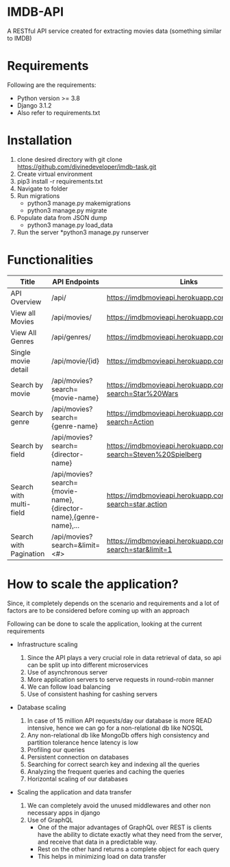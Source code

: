 # IMDB-API
A RESTful API service created for extracting movies data (something similar to IMDB)

# Requirements
Following are the requirements:
* Python version >= 3.8
* Django 3.1.2
* Also refer to requirements.txt

# Installation
1. clone desired directory with git clone https://github.com/divinedeveloper/imdb-task.git
2. Create virtual environment
3. pip3 install -r requirements.txt
4. Navigate to folder
5. Run migrations
    * python3 manage.py makemigrations
    * python3 manage.py migrate
6. Populate data from JSON dump
    * python3 manage.py load_data
7. Run the server
    *python3 manage.py runserver

# Functionalities

| Title | API Endpoints | Links |
| --- | --- | --- |
| API Overview | /api/ | https://imdbmovieapi.herokuapp.com/api/ |
| View all Movies | /api/movies/ | https://imdbmovieapi.herokuapp.com/api/movies |
| View All Genres | /api/genres/ | https://imdbmovieapi.herokuapp.com/api/genres/ |
| Single movie detail | /api/movie/{id} | https://imdbmovieapi.herokuapp.com/api/movie/1 |
| Search by movie | /api/movies?search={movie-name} | https://imdbmovieapi.herokuapp.com/api/movies/?search=Star%20Wars |
| Search by genre | /api/movies?search={genre-name} | https://imdbmovieapi.herokuapp.com/api/movies/?search=Action |
| Search by field | /api/movies?search={director-name} | https://imdbmovieapi.herokuapp.com/api/movies/?search=Steven%20Spielberg |
| Search with multi-field | /api/movies?search={movie-name},{director-name},{genre-name},... | https://imdbmovieapi.herokuapp.com/api/movies/?search=star,action |
| Search with Pagination | /api/movies?search=<movie-name>&limit=<#> | https://imdbmovieapi.herokuapp.com/api/movies/?search=star&limit=1

# How to scale the application?
Since, it completely depends on the scenario and requirements and a lot of factors are to be considered before coming up with an approach

Following can be done to scale the application, looking at the current requirements

* Infrastructure scaling
    1. Since the API plays a very crucial role in data retrieval of data, so api can be split up into different microservices
    3. Use of asynchronous server
    4. More application servers to serve requests in round-robin manner
    2. We can follow load balancing
    5. Use of consistent hashing for cashing servers

* Database scaling
    1. In case of 15 million API requests/day our database is more READ intensive, hence we can go for a non-relational db like NOSQL
    2. Any non-relational db like MongoDb offers high consistency and partition tolerance hence latency is low
    3. Profiling our queries
    4. Persistent connection on databases
    5. Searching for correct search key and indexing all the queries
    6. Analyzing the frequent queries and caching the queries
    7. Horizontal scaling of our databases

* Scaling the application and data transfer 
    1. We can completely avoid the unused middlewares and other non necessary apps in django
    2. Use of GraphQL
        * One of the major advantages of GraphQL over REST is clients have the ability to dictate exactly what they need from the server, and receive that data in a predictable way.
        * Rest on the other hand returns a complete object for each query
        * This helps in minimizing load on data transfer
